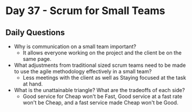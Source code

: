 # Day 37 -  Scrum for Small Teams

## Daily Questions

- Why is communication on a small team important?
  - It allows everyone working on the project and the client be on the same page.
- What adjustments from traditional sized scrum teams need to be made to use the agile methodology effectively in a small team?
  - Less meetings with the client as well as Staying focused at the task at hand.
- What is the unattainable triangle? What are the tradeoffs of each side?
  - Good service for Cheap won't be Fast, Good service at a fast rate won't be Cheap, and a fast service made Cheap won't be Good.